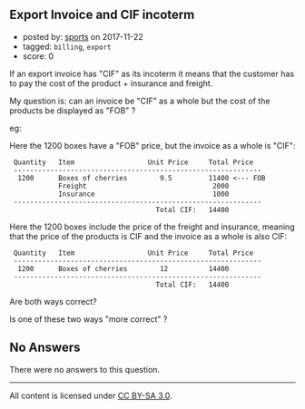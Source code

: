 ## Export Invoice and CIF incoterm

- posted by: [sports](https://stackexchange.com/users/1477527/sports) on 2017-11-22
- tagged: `billing`, `export`
- score: 0

If an export invoice has "CIF" as its incoterm it means that the customer has to pay the cost of the product + insurance and freight.

My question is: can an invoice be "CIF" as a whole but the cost of the products be displayed as "FOB" ? 

eg: 

Here the 1200 boxes have a "FOB" price, but the invoice as a whole is "CIF":

     Quantity   Item                  Unit Price     Total Price
     -------------------------------------------------------------
      1200      Boxes of cherries        9.5         11400 <--- FOB
                Freight                               2000
                Insurance                             1000
     -------------------------------------------------------------
                                        Total CIF:   14400  

Here the 1200 boxes include the price of the freight and insurance, meaning that the price of the products is CIF and the invoice as a whole is also CIF:

     Quantity   Item                  Unit Price     Total Price
     -------------------------------------------------------------
      1200      Boxes of cherries        12          14400
     -------------------------------------------------------------
                                        Total CIF:   14400

Are both ways correct?

Is one of these two ways "more correct" ?

## No Answers

There were no answers to this question.


---

All content is licensed under [CC BY-SA 3.0](https://creativecommons.org/licenses/by-sa/3.0/).
